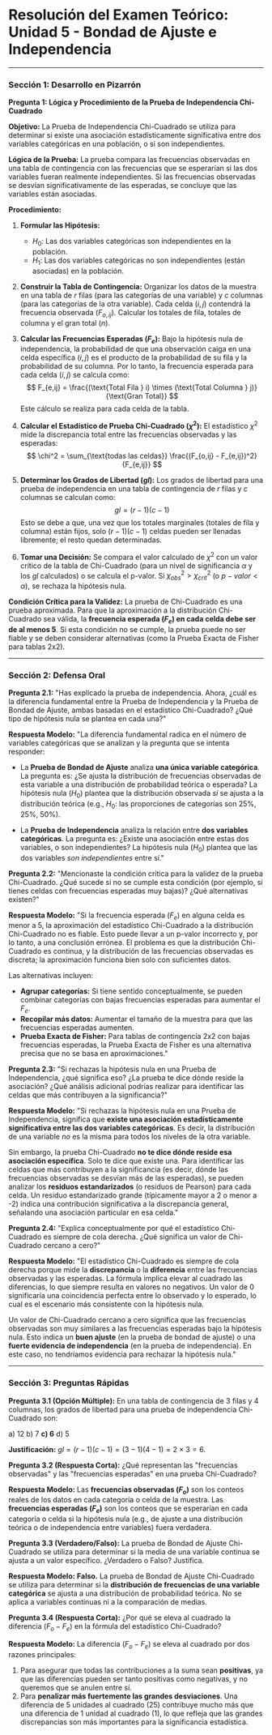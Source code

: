 # Resolución del Examen Teórico: Unidad 5 - Bondad de Ajuste e Independencia

---

### Sección 1: Desarrollo en Pizarrón

**Pregunta 1: Lógica y Procedimiento de la Prueba de Independencia Chi-Cuadrado**

**Objetivo:** La Prueba de Independencia Chi-Cuadrado se utiliza para determinar si existe una asociación estadísticamente significativa entre dos variables categóricas en una población, o si son independientes.

**Lógica de la Prueba:**
La prueba compara las frecuencias observadas en una tabla de contingencia con las frecuencias que se esperarían si las dos variables fueran realmente independientes. Si las frecuencias observadas se desvían significativamente de las esperadas, se concluye que las variables están asociadas.

**Procedimiento:**
1.  **Formular las Hipótesis:**
    *   $H_0$: Las dos variables categóricas son independientes en la población.
    *   $H_1$: Las dos variables categóricas no son independientes (están asociadas) en la población.

2.  **Construir la Tabla de Contingencia:** Organizar los datos de la muestra en una tabla de $r$ filas (para las categorías de una variable) y $c$ columnas (para las categorías de la otra variable). Cada celda $(i,j)$ contendrá la frecuencia observada ($F_{o,ij}$). Calcular los totales de fila, totales de columna y el gran total ($n$).

3.  **Calcular las Frecuencias Esperadas ($F_e$):**
    Bajo la hipótesis nula de independencia, la probabilidad de que una observación caiga en una celda específica $(i,j)$ es el producto de la probabilidad de su fila y la probabilidad de su columna. Por lo tanto, la frecuencia esperada para cada celda $(i,j)$ se calcula como:
    $$ F_{e,ij} = \frac{(\text{Total Fila } i) \times (\text{Total Columna } j)}{\text{Gran Total}} $$
    Este cálculo se realiza para cada celda de la tabla.

4.  **Calcular el Estadístico de Prueba Chi-Cuadrado ($\chi^2$):**
    El estadístico $\chi^2$ mide la discrepancia total entre las frecuencias observadas y las esperadas:
    $$ \chi^2 = \sum_{\text{todas las celdas}} \frac{(F_{o,ij} - F_{e,ij})^2}{F_{e,ij}} $$

5.  **Determinar los Grados de Libertad ($gl$):**
    Los grados de libertad para una prueba de independencia en una tabla de contingencia de $r$ filas y $c$ columnas se calculan como:
    $$ gl = (r-1)(c-1) $$
    Esto se debe a que, una vez que los totales marginales (totales de fila y columna) están fijos, solo $(r-1)(c-1)$ celdas pueden ser llenadas libremente; el resto quedan determinadas.

6.  **Tomar una Decisión:**
    Se compara el valor calculado de $\chi^2$ con un valor crítico de la tabla de Chi-Cuadrado (para un nivel de significancia $\alpha$ y los $gl$ calculados) o se calcula el p-valor. Si $\chi^2_{obs} > \chi^2_{crit}$ (o $p-valor < \alpha$), se rechaza la hipótesis nula.

**Condición Crítica para la Validez:**
La prueba de Chi-Cuadrado es una prueba aproximada. Para que la aproximación a la distribución Chi-Cuadrado sea válida, la **frecuencia esperada ($F_e$) en cada celda debe ser de al menos 5**. Si esta condición no se cumple, la prueba puede no ser fiable y se deben considerar alternativas (como la Prueba Exacta de Fisher para tablas 2x2).

---

### Sección 2: Defensa Oral

**Pregunta 2.1:** "Has explicado la prueba de independencia. Ahora, ¿cuál es la diferencia fundamental entre la Prueba de Independencia y la Prueba de Bondad de Ajuste, ambas basadas en el estadístico Chi-Cuadrado? ¿Qué tipo de hipótesis nula se plantea en cada una?"

**Respuesta Modelo:**
"La diferencia fundamental radica en el número de variables categóricas que se analizan y la pregunta que se intenta responder:

*   La **Prueba de Bondad de Ajuste** analiza **una única variable categórica**. La pregunta es: ¿Se ajusta la distribución de frecuencias observadas de esta variable a una distribución de probabilidad teórica o esperada? La hipótesis nula ($H_0$) plantea que la distribución observada *sí* se ajusta a la distribución teórica (e.g., $H_0$: las proporciones de categorías son 25%, 25%, 50%).

*   La **Prueba de Independencia** analiza la relación entre **dos variables categóricas**. La pregunta es: ¿Existe una asociación entre estas dos variables, o son independientes? La hipótesis nula ($H_0$) plantea que las dos variables *son independientes* entre sí."

**Pregunta 2.2:** "Mencionaste la condición crítica para la validez de la prueba Chi-Cuadrado. ¿Qué sucede si no se cumple esta condición (por ejemplo, si tienes celdas con frecuencias esperadas muy bajas)? ¿Qué alternativas existen?"

**Respuesta Modelo:**
"Si la frecuencia esperada ($F_e$) en alguna celda es menor a 5, la aproximación del estadístico Chi-Cuadrado a la distribución Chi-Cuadrado no es fiable. Esto puede llevar a un p-valor incorrecto y, por lo tanto, a una conclusión errónea. El problema es que la distribución Chi-Cuadrado es continua, y la distribución de las frecuencias observadas es discreta; la aproximación funciona bien solo con suficientes datos.

Las alternativas incluyen:
*   **Agrupar categorías:** Si tiene sentido conceptualmente, se pueden combinar categorías con bajas frecuencias esperadas para aumentar el $F_e$.
*   **Recopilar más datos:** Aumentar el tamaño de la muestra para que las frecuencias esperadas aumenten.
*   **Prueba Exacta de Fisher:** Para tablas de contingencia 2x2 con bajas frecuencias esperadas, la Prueba Exacta de Fisher es una alternativa precisa que no se basa en aproximaciones."

**Pregunta 2.3:** "Si rechazas la hipótesis nula en una Prueba de Independencia, ¿qué significa eso? ¿La prueba te dice dónde reside la asociación? ¿Qué análisis adicional podrías realizar para identificar las celdas que más contribuyen a la significancia?"

**Respuesta Modelo:**
"Si rechazas la hipótesis nula en una Prueba de Independencia, significa que **existe una asociación estadísticamente significativa entre las dos variables categóricas**. Es decir, la distribución de una variable *no* es la misma para todos los niveles de la otra variable.

Sin embargo, la prueba Chi-Cuadrado **no te dice dónde reside esa asociación específica**. Solo te dice que existe una. Para identificar las celdas que más contribuyen a la significancia (es decir, dónde las frecuencias observadas se desvían más de las esperadas), se pueden analizar los **residuos estandarizados** (o residuos de Pearson) para cada celda. Un residuo estandarizado grande (típicamente mayor a 2 o menor a -2) indica una contribución significativa a la discrepancia general, señalando una asociación particular en esa celda."

**Pregunta 2.4:** "Explica conceptualmente por qué el estadístico Chi-Cuadrado es siempre de cola derecha. ¿Qué significa un valor de Chi-Cuadrado cercano a cero?"

**Respuesta Modelo:**
"El estadístico Chi-Cuadrado es siempre de cola derecha porque mide la **discrepancia** o la **diferencia** entre las frecuencias observadas y las esperadas. La fórmula implica elevar al cuadrado las diferencias, lo que siempre resulta en valores no negativos. Un valor de 0 significaría una coincidencia perfecta entre lo observado y lo esperado, lo cual es el escenario más consistente con la hipótesis nula.

Un valor de Chi-Cuadrado cercano a cero significa que las frecuencias observadas son muy similares a las frecuencias esperadas bajo la hipótesis nula. Esto indica un **buen ajuste** (en la prueba de bondad de ajuste) o una **fuerte evidencia de independencia** (en la prueba de independencia). En este caso, no tendríamos evidencia para rechazar la hipótesis nula."

---

### Sección 3: Preguntas Rápidas

**Pregunta 3.1 (Opción Múltiple):** En una tabla de contingencia de 3 filas y 4 columnas, los grados de libertad para una prueba de independencia Chi-Cuadrado son:

a) 12
b) 7
**c) 6**
d) 5

**Justificación:** $gl = (r-1)(c-1) = (3-1)(4-1) = 2 \times 3 = 6$.

**Pregunta 3.2 (Respuesta Corta):** ¿Qué representan las "frecuencias observadas" y las "frecuencias esperadas" en una prueba Chi-Cuadrado?

**Respuesta Modelo:** Las **frecuencias observadas ($F_o$)** son los conteos reales de los datos en cada categoría o celda de la muestra. Las **frecuencias esperadas ($F_e$)** son los conteos que se esperarían en cada categoría o celda si la hipótesis nula (e.g., de ajuste a una distribución teórica o de independencia entre variables) fuera verdadera.

**Pregunta 3.3 (Verdadero/Falso):** La prueba de Bondad de Ajuste Chi-Cuadrado se utiliza para determinar si la media de una variable continua se ajusta a un valor específico. ¿Verdadero o Falso? Justifica.

**Respuesta Modelo:** **Falso.** La prueba de Bondad de Ajuste Chi-Cuadrado se utiliza para determinar si la **distribución de frecuencias de una variable categórica** se ajusta a una distribución de probabilidad teórica. No se aplica a variables continuas ni a la comparación de medias.

**Pregunta 3.4 (Respuesta Corta):** ¿Por qué se eleva al cuadrado la diferencia $(F_o - F_e)$ en la fórmula del estadístico Chi-Cuadrado?

**Respuesta Modelo:** La diferencia $(F_o - F_e)$ se eleva al cuadrado por dos razones principales:
1.  Para asegurar que todas las contribuciones a la suma sean **positivas**, ya que las diferencias pueden ser tanto positivas como negativas, y no queremos que se anulen entre sí.
2.  Para **penalizar más fuertemente las grandes desviaciones**. Una diferencia de 5 unidades al cuadrado (25) contribuye mucho más que una diferencia de 1 unidad al cuadrado (1), lo que refleja que las grandes discrepancias son más importantes para la significancia estadística.
